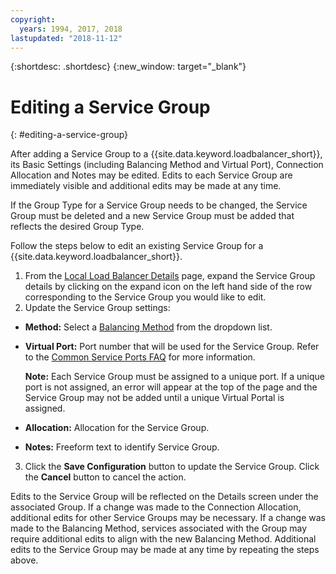 ```yaml
---
copyright:
  years: 1994, 2017, 2018
lastupdated: "2018-11-12"
---
```


{:shortdesc: .shortdesc}
{:new_window: target="_blank"}

# Editing a Service Group
{: #editing-a-service-group}

After adding a Service Group to a {{site.data.keyword.loadbalancer_short}}, its Basic Settings (including Balancing Method and Virtual Port), Connection Allocation and Notes may be edited. Edits to each Service Group are immediately visible and additional edits may be made at any time. 

If the Group Type for a Service Group needs to be changed, the Service Group must be deleted and a new Service Group must be added that reflects the desired Group Type. 

Follow the steps below to edit an existing Service Group for a {{site.data.keyword.loadbalancer_short}}.

1. From the [Local Load Balancer Details](/docs/infrastructure/local-load-balancer?topic=local-load-balancer-viewing-local-load-balancer-details) page, expand the Service Group details by clicking on the expand icon on the left hand side of the row corresponding to the Service Group you would like to edit.
2. Update the Service Group settings:
  - **Method:** Select a [Balancing Method](/docs/infrastructure/local-load-balancer?topic=local-load-balancer-load-balancing-methods) from the dropdown list.
  - **Virtual Port:** Port number that will be used for the Service Group. Refer to the [Common Service Ports FAQ](/docs/infrastructure/local-load-balancer?topic=local-load-balancer-faqs-for-local-load-balancer#what-services-can-be-load-balanced-) for more information. 

  	**Note:** Each Service Group must be assigned to a unique port. If a unique port is not assigned, an error will appear at the top of the page and the Service Group may not be added until a unique Virtual Portal is assigned.
  - **Allocation:**  Allocation for the Service Group.
  - **Notes:** Freeform text to identify Service Group.
3. Click the **Save Configuration** button to update the Service Group. Click the **Cancel** button to cancel the action.

Edits to the Service Group will be reflected on the Details screen under the associated Group. If a change was made to the Connection Allocation, additional edits for other Service Groups may be necessary. If a change was made to the Balancing Method, services associated with the Group may require additional edits to align with the new Balancing Method. Additional edits to the Service Group may be made at any time by repeating the steps above.
